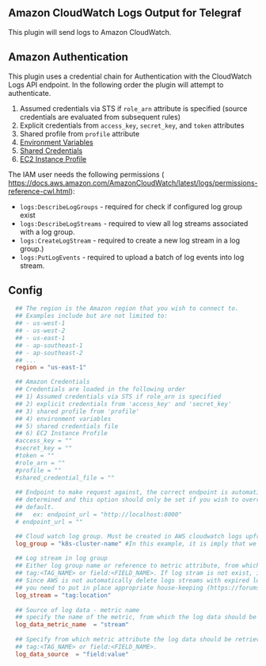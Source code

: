 ## Amazon CloudWatch Logs Output for Telegraf

This plugin will send logs to Amazon CloudWatch.

## Amazon Authentication

This plugin uses a credential chain for Authentication with the CloudWatch Logs
API endpoint. In the following order the plugin will attempt to authenticate.
1. Assumed credentials via STS if `role_arn` attribute is specified (source credentials are evaluated from subsequent rules)
2. Explicit credentials from `access_key`, `secret_key`, and `token` attributes
3. Shared profile from `profile` attribute
4. [Environment Variables](https://github.com/aws/aws-sdk-go/wiki/configuring-sdk#environment-variables)
5. [Shared Credentials](https://github.com/aws/aws-sdk-go/wiki/configuring-sdk#shared-credentials-file)
6. [EC2 Instance Profile](http://docs.aws.amazon.com/AWSEC2/latest/UserGuide/iam-roles-for-amazon-ec2.html)

The IAM user needs the following permissions ( https://docs.aws.amazon.com/AmazonCloudWatch/latest/logs/permissions-reference-cwl.html):
- `logs:DescribeLogGroups` - required for check if configured log group exist	
- `logs:DescribeLogStreams` - required to view all log streams associated with a log group. 
- `logs:CreateLogStream` - required to create a new log stream in a log group.) 
- `logs:PutLogEvents` - required to upload a batch of log events into log stream. 

## Config
```toml
  ## The region is the Amazon region that you wish to connect to.
  ## Examples include but are not limited to:
  ## - us-west-1
  ## - us-west-2
  ## - us-east-1
  ## - ap-southeast-1
  ## - ap-southeast-2
  ## ...
  region = "us-east-1"

  ## Amazon Credentials
  ## Credentials are loaded in the following order
  ## 1) Assumed credentials via STS if role_arn is specified
  ## 2) explicit credentials from 'access_key' and 'secret_key'
  ## 3) shared profile from 'profile'
  ## 4) environment variables
  ## 5) shared credentials file
  ## 6) EC2 Instance Profile
  #access_key = ""
  #secret_key = ""
  #token = ""
  #role_arn = ""
  #profile = ""
  #shared_credential_file = ""
  
  ## Endpoint to make request against, the correct endpoint is automatically
  ## determined and this option should only be set if you wish to override the
  ## default.
  ##   ex: endpoint_url = "http://localhost:8000"
  # endpoint_url = ""

  ## Cloud watch log group. Must be created in AWS cloudwatch logs upfront!
  log_group = "k8s-cluster-name" #In this example, it is imply that we grop all logs from particular EKS cluster at one place
  
  ## Log stream in log group
  ## Either log group name or reference to metric attribute, from which it can be parsed:
  ## tag:<TAG_NAME> or field:<FIELD_NAME>. If log stram is not exist, it will be created.
  ## Since AWS is not automatically delete logs streams with expired logs entries (i.e. empty log stream) 
  ## you need to put in place appropriate house-keeping (https://forums.aws.amazon.com/thread.jspa?threadID=178855)
  log_stream = "tag:location"
  
  ## Source of log data - metric name
  ## specify the name of the metric, from which the log data should be retrieved. 
  log_data_metric_name  = "stream"
  
  ## Specify from which metric attribute the log data should be retrieved:
  ## tag:<TAG_NAME> or field:<FIELD_NAME>.
  log_data_source  = "field:value"
```
